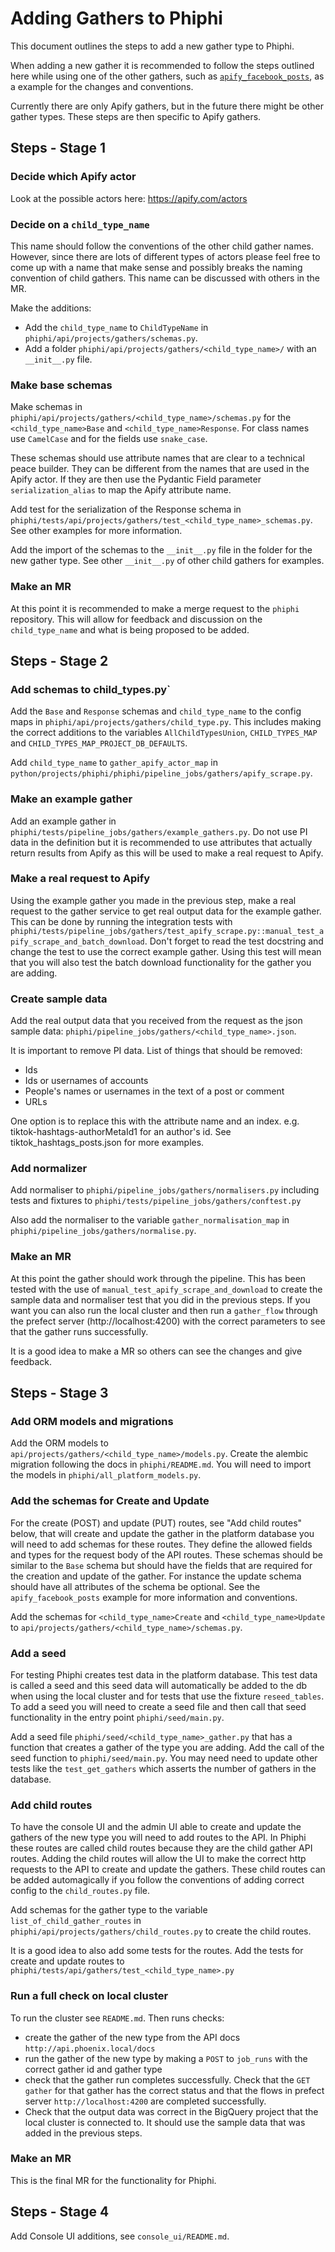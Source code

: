 # Adding Gathers to Phiphi

This document outlines the steps to add a new gather type to Phiphi.

When adding a new gather it is recommended to follow the steps outlined here while using one of the
other gathers, such as
[`apify_facebook_posts`](python/projects/phiphi/phiphi/api/projects/gathers/apify_facebook_posts/),
as a example for the changes and conventions.

Currently there are only Apify gathers, but in the future there might be other gather types. These
steps are then specific to Apify gathers.

## Steps - Stage 1

### Decide which Apify actor

Look at the possible actors here: https://apify.com/actors

### Decide on a `child_type_name`

This name should follow the conventions of the other child gather names. However, since there are
lots of different types of actors please feel free to come up with a name that make sense and
possibly breaks the naming convention of child gathers. This name can be discussed with others in
the MR.

Make the additions:
- Add the `child_type_name` to `ChildTypeName` in `phiphi/api/projects/gathers/schemas.py`.
- Add a folder `phiphi/api/projects/gathers/<child_type_name>/` with an `__init__.py` file.

### Make base schemas

Make schemas in `phiphi/api/projects/gathers/<child_type_name>/schemas.py` for the
`<child_type_name>Base` and `<child_type_name>Response`. For class names use `CamelCase` and
for the fields use `snake_case`.

These schemas should use attribute names that are clear to a technical peace builder. They can be
different from the names that are used in the Apify actor. If they are then use the Pydantic Field
parameter `serialization_alias` to map the Apify attribute name.

Add test for the serialization of the Response schema in
`phiphi/tests/api/projects/gathers/test_<child_type_name>_schemas.py`. See other examples for more
information.

Add the import of the schemas to the `__init__.py` file in the folder for the new gather type. See
other `__init__.py` of other child gathers for examples.

### Make an MR

At this point it is recommended to make a merge request to the `phiphi` repository. This will allow
for feedback and discussion on the `child_type_name` and what is being proposed to be added.

## Steps - Stage 2

### Add schemas to child_types.py`

Add the `Base` and `Response` schemas and `child_type_name` to the config maps in
`phiphi/api/projects/gathers/child_type.py`. This includes making the correct additions to
the variables `AllChildTypesUnion`, `CHILD_TYPES_MAP` and `CHILD_TYPES_MAP_PROJECT_DB_DEFAULTS`.

Add `child_type_name` to `gather_apify_actor_map` in
`python/projects/phiphi/phiphi/pipeline_jobs/gathers/apify_scrape.py`.

### Make an example gather

Add an example gather in `phiphi/tests/pipeline_jobs/gathers/example_gathers.py`. Do not use PI
data in the definition but it is recommended to use attributes that actually return results from
Apify as this will be used to make a real request to Apify.

### Make a real request to Apify

Using the example gather you made in the previous step, make a real request to the gather service to
get real output data for the example gather. This can be done by running the integration tests with
`phiphi/tests/pipeline_jobs/gathers/test_apify_scrape.py::manual_test_apify_scrape_and_batch_download`.
Don't forget to read the test docstring and change the test to use the correct example gather.
Using this test will mean that you will also test the batch download functionality for the gather
you are adding.

### Create sample data

Add the real output data that you received from the request as the json sample data:
`phiphi/pipeline_jobs/gathers/<child_type_name>.json`.

It is important to remove PI data. List of things that should be removed:
- Ids
- Ids or usernames of accounts
- People's names or usernames in the text of a post or comment
- URLs

One option is to replace this with the attribute name and an index. e.g.
tiktok-hashtags-authorMetaId1 for an author's id. See tiktok_hashtags_posts.json for more
examples.

### Add normalizer

Add normaliser to `phiphi/pipeline_jobs/gathers/normalisers.py` including tests and fixtures to
`phiphi/tests/pipeline_jobs/gathers/conftest.py`

Also add the normaliser to the variable `gather_normalisation_map` in
`phiphi/pipeline_jobs/gathers/normalise.py`.

### Make an MR

At this point the gather should work through the pipeline. This has been tested with the use of
`manual_test_apify_scrape_and_download` to create the sample data and normaliser test that you did
in the previous steps. If you want you can also run the local cluster and then run a `gather_flow`
through the prefect server (http://localhost:4200) with the correct parameters to see that the
gather runs successfully.

It is a good idea to make a MR so others can see the changes and give feedback.

## Steps - Stage 3

### Add ORM models and migrations

Add the ORM models to `api/projects/gathers/<child_type_name>/models.py`. Create the alembic
migration following the docs in `phiphi/README.md`. You will need to import the models in
`phiphi/all_platform_models.py`.

### Add the schemas for Create and Update

For the create (POST) and update (PUT) routes, see "Add child routes" below, that will create and
update the gather in the platform database you will need to add schemas for these routes. They
define the allowed fields and types for the request body of the API routes. These schemas should be
similar to the `Base` schema but should have the fields that are required for the creation and
update of the gather. For instance the update schema should have all attributes of the schema be
optional. See the `apify_facebook_posts` example for more information and conventions.

Add the schemas for `<child_type_name>Create` and `<child_type_name>Update` to
`api/projects/gathers/<child_type_name>/schemas.py`.

### Add a seed

For testing Phiphi creates test data in the platform database. This test data is called a seed and
this seed data will automatically be added to the db when using the local cluster and for tests
that use the fixture `reseed_tables`. To add a seed you will need to create a seed file and then
call that seed functionality in the entry point `phiphi/seed/main.py`.

Add a seed file `phiphi/seed/<child_type_name>_gather.py` that has a function that creates a gather
of the type you are adding. Add the call of the seed function to `phiphi/seed/main.py`. You may
need need to update other tests like the `test_get_gathers` which asserts the number of gathers in
the database.

### Add child routes

To have the console UI and the admin UI able to create and update the gathers of the new type
you will need to add routes to the API. In Phiphi these routes are called child routes because they
are the child gather API routes. Adding the child routes will allow the UI to make the correct http
requests to the API to create and update the gathers. These child routes can be added automagically
if you follow the conventions of adding correct config to the `child_routes.py` file.

Add schemas for the gather type to the variable `list_of_child_gather_routes` in
`phiphi/api/projects/gathers/child_routes.py` to create the child routes.

It is a good idea to also add some tests for the routes. Add the tests for create and update routes
to `phiphi/tests/api/gathers/test_<child_type_name>.py`

### Run a full check on local cluster

To run the cluster see `README.md`. Then runs checks:
- create the gather of the new type from the API docs `http://api.phoenix.local/docs`
- run the gather of the new type by making a `POST` to `job_runs` with the correct gather id and
  gather type
- check that the gather run completes successfully. Check that the `GET` `gather` for that
  gather has the correct status and that the flows in prefect server `http://localhost:4200` are
  completed successfully.
- Check that the output data was correct in the BigQuery project that the local cluster is connected
  to. It should use the sample data that was added in the previous steps.

### Make an MR

This is the final MR for the functionality for Phiphi.

## Steps - Stage 4

Add Console UI additions, see `console_ui/README.md`.
